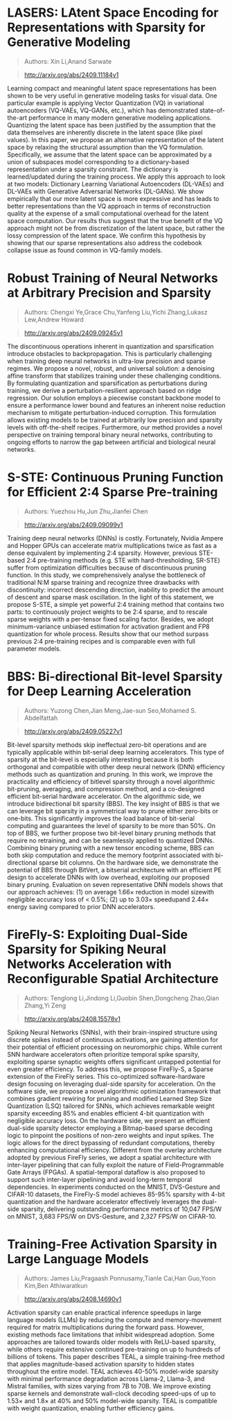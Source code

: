 # LASERS: LAtent Space Encoding for Representations with Sparsity for Generative Modeling

>Authors: Xin Li,Anand Sarwate

> http://arxiv.org/abs/2409.11184v1

Learning compact and meaningful latent space representations has been shown
to be very useful in generative modeling tasks for visual data. One particular
example is applying Vector Quantization (VQ) in variational autoencoders
(VQ-VAEs, VQ-GANs, etc.), which has demonstrated state-of-the-art performance
in many modern generative modeling applications. Quantizing the latent space
has been justified by the assumption that the data themselves are inherently
discrete in the latent space (like pixel values). In this paper, we propose an
alternative representation of the latent space by relaxing the structural
assumption than the VQ formulation. Specifically, we assume that the latent
space can be approximated by a union of subspaces model corresponding to a
dictionary-based representation under a sparsity constraint. The dictionary is
learned/updated during the training process. We apply this approach to look at
two models: Dictionary Learning Variational Autoencoders (DL-VAEs) and DL-VAEs
with Generative Adversarial Networks (DL-GANs). We show empirically that our
more latent space is more expressive and has leads to better representations
than the VQ approach in terms of reconstruction quality at the expense of a
small computational overhead for the latent space computation. Our results thus
suggest that the true benefit of the VQ approach might not be from
discretization of the latent space, but rather the lossy compression of the
latent space. We confirm this hypothesis by showing that our sparse
representations also address the codebook collapse issue as found common in
VQ-family models.


# Robust Training of Neural Networks at Arbitrary Precision and Sparsity

>Authors: Chengxi Ye,Grace Chu,Yanfeng Liu,Yichi Zhang,Lukasz Lew,Andrew Howard

> http://arxiv.org/abs/2409.09245v1

The discontinuous operations inherent in quantization and sparsification
introduce obstacles to backpropagation. This is particularly challenging when
training deep neural networks in ultra-low precision and sparse regimes. We
propose a novel, robust, and universal solution: a denoising affine transform
that stabilizes training under these challenging conditions. By formulating
quantization and sparsification as perturbations during training, we derive a
perturbation-resilient approach based on ridge regression. Our solution employs
a piecewise constant backbone model to ensure a performance lower bound and
features an inherent noise reduction mechanism to mitigate perturbation-induced
corruption. This formulation allows existing models to be trained at
arbitrarily low precision and sparsity levels with off-the-shelf recipes.
Furthermore, our method provides a novel perspective on training temporal
binary neural networks, contributing to ongoing efforts to narrow the gap
between artificial and biological neural networks.


# S-STE: Continuous Pruning Function for Efficient 2:4 Sparse Pre-training

>Authors: Yuezhou Hu,Jun Zhu,Jianfei Chen

> http://arxiv.org/abs/2409.09099v1

Training deep neural networks (DNNs) is costly. Fortunately, Nvidia Ampere
and Hopper GPUs can accelerate matrix multiplications twice as fast as a dense
equivalent by implementing 2:4 sparsity. However, previous STE-based 2:4
pre-training methods (e.g. STE with hard-thresholding, SR-STE) suffer from
optimization difficulties because of discontinuous pruning function. In this
study, we comprehensively analyse the bottleneck of traditional N:M sparse
training and recognize three drawbacks with discontinuity: incorrect descending
direction, inability to predict the amount of descent and sparse mask
oscillation. In the light of this statement, we propose S-STE, a simple yet
powerful 2:4 training method that contains two parts: to continuously project
weights to be 2:4 sparse, and to rescale sparse weights with a per-tensor fixed
scaling factor. Besides, we adopt minimum-variance unbiased estimation for
activation gradient and FP8 quantization for whole process. Results show that
our method surpass previous 2:4 pre-training recipes and is comparable even
with full parameter models.


# BBS: Bi-directional Bit-level Sparsity for Deep Learning Acceleration

>Authors: Yuzong Chen,Jian Meng,Jae-sun Seo,Mohamed S. Abdelfattah

> http://arxiv.org/abs/2409.05227v1

Bit-level sparsity methods skip ineffectual zero-bit operations and are
typically applicable within bit-serial deep learning accelerators. This type of
sparsity at the bit-level is especially interesting because it is both
orthogonal and compatible with other deep neural network (DNN) efficiency
methods such as quantization and pruning. In this work, we improve the
practicality and efficiency of bitlevel sparsity through a novel algorithmic
bit-pruning, averaging, and compression method, and a co-designed efficient
bit-serial hardware accelerator. On the algorithmic side, we introduce
bidirectional bit sparsity (BBS). The key insight of BBS is that we can
leverage bit sparsity in a symmetrical way to prune either zero-bits or
one-bits. This significantly improves the load balance of bit-serial computing
and guarantees the level of sparsity to be more than 50%. On top of BBS, we
further propose two bit-level binary pruning methods that require no
retraining, and can be seamlessly applied to quantized DNNs. Combining binary
pruning with a new tensor encoding scheme, BBS can both skip computation and
reduce the memory footprint associated with bi-directional sparse bit columns.
On the hardware side, we demonstrate the potential of BBS through BitVert, a
bitserial architecture with an efficient PE design to accelerate DNNs with low
overhead, exploiting our proposed binary pruning. Evaluation on seven
representative DNN models shows that our approach achieves: (1) on average
1.66$\times$ reduction in model sizewith negligible accuracy loss of < 0.5%;
(2) up to 3.03$\times$ speedupand 2.44$\times$ energy saving compared to prior
DNN accelerators.


# FireFly-S: Exploiting Dual-Side Sparsity for Spiking Neural Networks Acceleration with Reconfigurable Spatial Architecture

>Authors: Tenglong Li,Jindong Li,Guobin Shen,Dongcheng Zhao,Qian Zhang,Yi Zeng

> http://arxiv.org/abs/2408.15578v1

Spiking Neural Networks (SNNs), with their brain-inspired structure using
discrete spikes instead of continuous activations, are gaining attention for
their potential of efficient processing on neuromorphic chips. While current
SNN hardware accelerators often prioritize temporal spike sparsity, exploiting
sparse synaptic weights offers significant untapped potential for even greater
efficiency. To address this, we propose FireFly-S, a Sparse extension of the
FireFly series. This co-optimized software-hardware design focusing on
leveraging dual-side sparsity for acceleration. On the software side, we
propose a novel algorithmic optimization framework that combines gradient
rewiring for pruning and modified Learned Step Size Quantization (LSQ) tailored
for SNNs, which achieves remarkable weight sparsity exceeding 85\% and enables
efficient 4-bit quantization with negligible accuracy loss. On the hardware
side, we present an efficient dual-side sparsity detector employing a
Bitmap-based sparse decoding logic to pinpoint the positions of non-zero
weights and input spikes. The logic allows for the direct bypassing of
redundant computations, thereby enhancing computational efficiency. Different
from the overlay architecture adopted by previous FireFly series, we adopt a
spatial architecture with inter-layer pipelining that can fully exploit the
nature of Field-Programmable Gate Arrays (FPGAs). A spatial-temporal dataflow
is also proposed to support such inter-layer pipelining and avoid long-term
temporal dependencies. In experiments conducted on the MNIST, DVS-Gesture and
CIFAR-10 datasets, the FireFly-S model achieves 85-95\% sparsity with 4-bit
quantization and the hardware accelerator effectively leverages the dual-side
sparsity, delivering outstanding performance metrics of 10,047 FPS/W on MNIST,
3,683 FPS/W on DVS-Gesture, and 2,327 FPS/W on CIFAR-10.


# Training-Free Activation Sparsity in Large Language Models

>Authors: James Liu,Pragaash Ponnusamy,Tianle Cai,Han Guo,Yoon Kim,Ben Athiwaratkun

> http://arxiv.org/abs/2408.14690v1

Activation sparsity can enable practical inference speedups in large language
models (LLMs) by reducing the compute and memory-movement required for matrix
multiplications during the forward pass. However, existing methods face
limitations that inhibit widespread adoption. Some approaches are tailored
towards older models with ReLU-based sparsity, while others require extensive
continued pre-training on up to hundreds of billions of tokens. This paper
describes TEAL, a simple training-free method that applies magnitude-based
activation sparsity to hidden states throughout the entire model. TEAL achieves
40-50% model-wide sparsity with minimal performance degradation across Llama-2,
Llama-3, and Mistral families, with sizes varying from 7B to 70B. We improve
existing sparse kernels and demonstrate wall-clock decoding speed-ups of up to
1.53$\times$ and 1.8$\times$ at 40% and 50% model-wide sparsity. TEAL is
compatible with weight quantization, enabling further efficiency gains.


